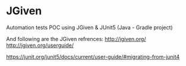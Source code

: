 # JGiven
Automation tests POC using JGiven & JUnit5 (Java - Gradle project)

And following are the JGiven refrences:
http://jgiven.org/
http://jgiven.org/userguide/

https://junit.org/junit5/docs/current/user-guide/#migrating-from-junit4

